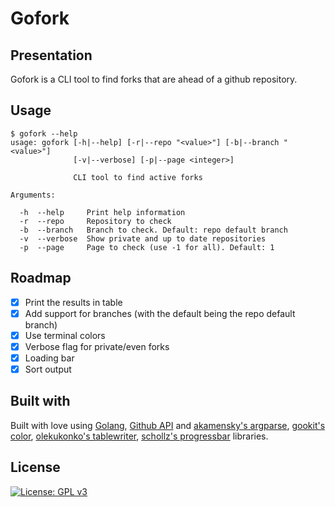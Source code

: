 # Gofork

## Presentation

Gofork is a CLI tool to find forks that are ahead of a github repository.

## Usage

```shell
$ gofork --help
usage: gofork [-h|--help] [-r|--repo "<value>"] [-b|--branch "<value>"]
              [-v|--verbose] [-p|--page <integer>]

              CLI tool to find active forks

Arguments:

  -h  --help     Print help information
  -r  --repo     Repository to check
  -b  --branch   Branch to check. Default: repo default branch
  -v  --verbose  Show private and up to date repositories
  -p  --page     Page to check (use -1 for all). Default: 1
```

## Roadmap

* [x] Print the results in table
* [x] Add support for branches (with the default being the repo default branch)
* [x] Use terminal colors
* [x] Verbose flag for private/even forks
* [x] Loading bar
* [X] Sort output

## Built with

Built with love using [Golang](https://golang.org), [Github API](https://developer.github.com/v3/) and [akamensky's argparse](https://github.com/akamensky/argparse), [gookit's color](https://github.com/gookit/color), [olekukonko's tablewriter](https://github.com/olekukonko/tablewriter), [schollz's progressbar](https://github.com/schollz/progressbar) libraries.

## License

[![License: GPL v3](https://img.shields.io/badge/License-GPLv3-blue.svg)](https://www.gnu.org/licenses/gpl-3.0)

